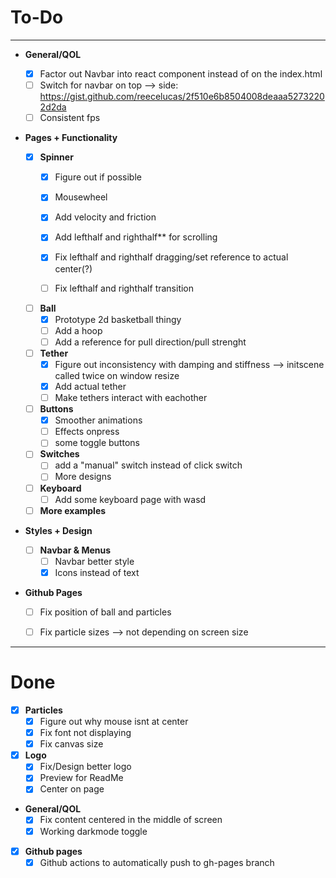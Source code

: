 # To-Do 
___

- **General/QOL**
  - [x] Factor out Navbar into react component instead of on the index.html
  - [ ] Switch for navbar on top --> side: https://gist.github.com/reecelucas/2f510e6b8504008deaaa52732202d2da
  - [ ] Consistent fps 

- **Pages + Functionality**
  - [x] **Spinner**
    - [x] Figure out if possible
    - [x] Mousewheel
    - [x] Add velocity and friction
    - [x] Add lefthalf and righthalf** for scrolling
    - [x] Fix lefthalf and righthalf dragging/set reference to actual center(?)

    - [ ] Fix lefthalf and righthalf transition

  - [ ] **Ball**
    - [x] Prototype 2d basketball thingy
    - [ ] Add a hoop
    - [ ] Add a reference for pull direction/pull strenght

  - [ ] **Tether**
    - [x] Figure out inconsistency with damping and stiffness --> initscene called twice on window resize
    - [x] Add actual tether
    - [ ] Make tethers interact with eachother

  - [ ] **Buttons**
    - [x] Smoother animations
    - [ ] Effects onpress
    - [ ] some toggle buttons

  - [ ] **Switches**
    - [ ] add a "manual" switch instead of click switch
    - [ ] More designs

  - [ ] **Keyboard**
    - [ ] Add some keyboard page with wasd 

  - [ ] **More examples**

- **Styles + Design**

  - [ ] **Navbar & Menus**
    - [ ] Navbar better style
    - [x] Icons instead of text

- **Github Pages**
  - [ ] Fix position of ball and particles
  - [ ] Fix particle sizes --> not depending on screen size


___

# Done

  - [x] **Particles**
    - [x] Figure out why mouse isnt at center 
    - [x] Fix font not displaying
    - [x] Fix canvas size

  - [x] **Logo**
    - [x] Fix/Design better logo
    - [x] Preview for ReadMe
    - [x] Center on page

  - **General/QOL**
    - [x] Fix content centered in the middle of screen
    - [x] Working darkmode toggle

  - [x] **Github pages**
    - [x] Github actions to automatically push to gh-pages branch